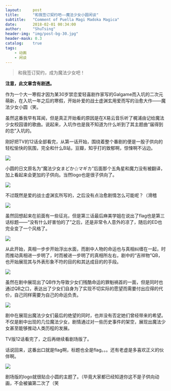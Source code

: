 ```yaml
---
layout:     post
title:      "和我签订契约吧——魔法少女小圆闲谈"
subtitle:   "Comment of Puella Magi Madoka Magica"
date:       2018-02-01 00:34:00
author:     "ShuTsing"
header-img: "img/post-bg-30.jpg"
header-mask: 0.3
catalog:    true
tags:
    - 动画
    - 闲谈
---
```


> 和我签订契约，成为魔法少女吧！

**注意，此文章含有剧透。**

作为一个大一寒假才因为某30岁禁恋爱轻喜剧作家写的Galgame而入坑的二次元萌新，在入坑一年之后的寒假，开始补爱的战士虚渊玄用爱而写的治愈大作——魔法少女小圆（笑。

虽然这番我早有耳闻，但是真正开始看的原因是在X易云音乐听了梶浦由记给魔法少女校园谱的歌曲。说起来，入坑作也是我不知道为什么听到了其主题曲“届得到的恋”入坑的。

刚好把TV的12话全部看完，从第一话开始，围绕着整个番剧的便是一股子供向的轻松愉快的氛围，完全和什么B站，豆瓣，知乎打的致郁啊，惊悚啊不沾边。

![](http://i4.bvimg.com/630678/53b87482a3455374s.png)

小圆的日文原名为“魔法少女まどか⚝マギカ”后面那个五角星和魔力没有被翻译，加上看起来会更加的子供向。当然logo也是很子供向了。

![](http://i4.bvimg.com/630678/62afa65da133cefds.png)

不过既然是爱的战士虚渊玄所写的，之后没有点治愈剧情怎么可能呢？（滑稽

![](https://pic3.zhimg.com/80/02007d55770a241b85241aa5b0bc33ec_hd.jpg)

虽然回想起来在前面有一些征兆，但是第三话最后麻美学姐在说出了flag也是第三话标题——“没有什么好害怕的了”之后，还是非常令人意外的凉了，随后的ED也完全变了一个风格了。

![](http://i4.bvimg.com/630678/293e069403d15612s.png)

从此开始，真相一步步开始浮出水面，而剧中人物的命运也与真相纠缠在一起，时而推动真相进一步明了，时而被进一步明了的真相所左右，剧中的“吉祥物”QB，也开始展现其与外表形象不符的目的和其达成目的的手段。

![](https://pic2.zhimg.com/80/6ddabcafc1b45b74745d1988d8a50b49_hd.jpg)

虽然在剧中展现出了QB作为导致少女们残酷命运的罪魁祸首的一面，但是同时也通过QB之口，表达出了少女们自身为了实现不切实际的愿望而需要付出应得的代价，自己同样需要为自己的命运负责。

![](http://i4.bvimg.com/630678/e1a1a85f092e47d7s.png)

剧中在展现出魔法少女们最后的绝望的同时，也并没有否定她们曾经带来的希望。不仅是剧中出现的几位魔法少女，剧情通过对一些历史事件的架空，展现出魔法少女甚至能够推动人类历程的发展。

TV版12话看完了，之后再继续看剧场版了。

话说回来，这番出口就是flag啊，标题也全是flag。。。还有老虚是多喜欢正义的伙伴啊。

![](http://i4.bvimg.com/630678/8f67a26116cb6baas.png)

剧场版的logo就很贴合小圆的主题了。（毕竟大家都已经知道你这不是子供向动画，不会被骗第二次了（笑
